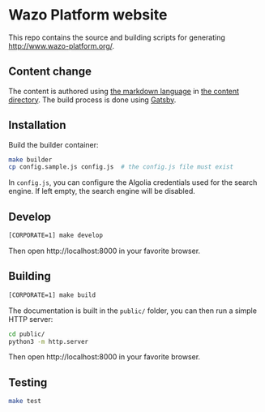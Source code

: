 # Wazo Platform website

This repo contains the source and building scripts for generating http://www.wazo-platform.org/.

## Content change

The content is authored using [the markdown language](https://en.wikipedia.org/wiki/Markdown) in [the content
directory](content). The build process is done using [Gatsby](https://www.gatsbyjs.org/).

## Installation

Build the builder container:

```sh
make builder
cp config.sample.js config.js  # the config.js file must exist
```

In `config.js`, you can configure the Algolia credentials used for the search engine. If left empty, the search engine will be disabled.


## Develop

```sh
[CORPORATE=1] make develop
```

Then open http://localhost:8000 in your favorite browser.

## Building

```sh
[CORPORATE=1] make build
```

The documentation is built in the `public/` folder, you can then run a simple HTTP server:

```sh
cd public/
python3 -m http.server
```

Then open http://localhost:8000 in your favorite browser.

## Testing

```sh
make test
```
